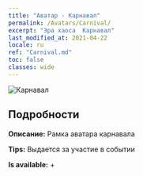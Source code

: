 ```yaml
---
title: "Аватар - Карнавал"
permalink: /Avatars/Carnival/
excerpt: "Эра хаоса  Карнавал"
last_modified_at: 2021-04-22
locale: ru
ref: "Carnival.md"
toc: false
classes: wide
---
```

 ![Карнавал](/images/a/avatarFrame_95.png)

## Подробности

 **Описание:** Рамка аватара карнавала 

 **Tips:** Выдается за участие в событии 

 **Is available:**  + 

